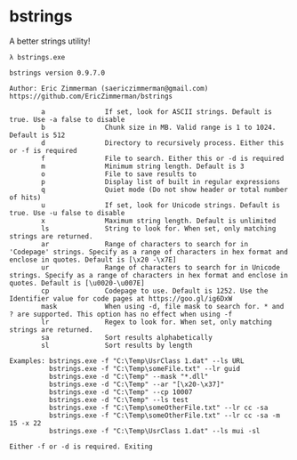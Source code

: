 # bstrings
A better strings utility!


    λ bstrings.exe

    bstrings version 0.9.7.0
    
    Author: Eric Zimmerman (saericzimmerman@gmail.com)
    https://github.com/EricZimmerman/bstrings
    
            a               If set, look for ASCII strings. Default is true. Use -a false to disable
            b               Chunk size in MB. Valid range is 1 to 1024. Default is 512
            d               Directory to recursively process. Either this or -f is required
            f               File to search. Either this or -d is required
            m               Minimum string length. Default is 3
            o               File to save results to
            p               Display list of built in regular expressions
            q               Quiet mode (Do not show header or total number of hits)
            u               If set, look for Unicode strings. Default is true. Use -u false to disable
            x               Maximum string length. Default is unlimited
            ls              String to look for. When set, only matching strings are returned.
            ar              Range of characters to search for in 'Codepage' strings. Specify as a range of characters in hex format and enclose in quotes. Default is [\x20 -\x7E]
            ur              Range of characters to search for in Unicode strings. Specify as a range of characters in hex format and enclose in quotes. Default is [\u0020-\u007E]
            cp              Codepage to use. Default is 1252. Use the Identifier value for code pages at https://goo.gl/ig6DxW
            mask            When using -d, file mask to search for. * and ? are supported. This option has no effect when using -f
            lr              Regex to look for. When set, only matching strings are returned.
            sa              Sort results alphabetically
            sl              Sort results by length
    
    Examples: bstrings.exe -f "C:\Temp\UsrClass 1.dat" --ls URL
              bstrings.exe -f "C:\Temp\someFile.txt" --lr guid
              bstrings.exe -d "C:\Temp" --mask "*.dll"
              bstrings.exe -d "C:\Temp" --ar "[\x20-\x37]"
              bstrings.exe -d "C:\Temp" --cp 10007
              bstrings.exe -d "C:\Temp" --ls test
              bstrings.exe -f "C:\Temp\someOtherFile.txt" --lr cc -sa
              bstrings.exe -f "C:\Temp\someOtherFile.txt" --lr cc -sa -m 15 -x 22
              bstrings.exe -f "C:\Temp\UsrClass 1.dat" --ls mui -sl
    
    Either -f or -d is required. Exiting
